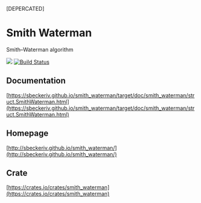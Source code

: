 [DEPERCATED]

# Smith Waterman
Smith–Waterman algorithm

[![](http://meritbadge.herokuapp.com/smith_waterman)](https://crates.io/crates/smith_waterman)
[![Build
Status](https://travis-ci.org/sbeckeriv/smith_waterman.svg?branch=master)](https://travis-ci.org/sbeckeriv/smith_waterman)

## Documentation
[https://sbeckeriv.github.io/smith_waterman/target/doc/smith_waterman/struct.SmithWaterman.html](https://sbeckeriv.github.io/smith_waterman/target/doc/smith_waterman/struct.SmithWaterman.html)


## Homepage
[http://sbeckeriv.github.io/smith_waterman/](http://sbeckeriv.github.io/smith_waterman/)


## Crate
[https://crates.io/crates/smith_waterman](https://crates.io/crates/smith_waterman)

